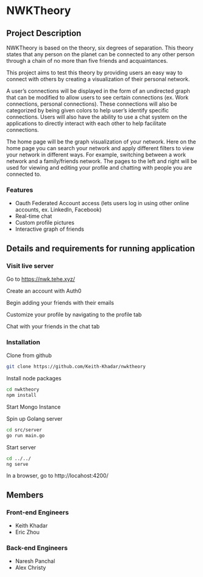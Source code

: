 # NWKTheory

## Project Description
NWKTheory is based on the theory, six degrees of separation. This theory states that any person on the planet can be connected to any other person through a chain of no more than five friends and acquaintances. 

This project aims to test this theory by providing users an easy way to connect with others by creating a visualization of their personal network.

A user’s connections will be displayed in the form of an undirected graph that can be modified to allow users to see certain connections (ex. Work connections, personal connections). These connections will also be categorized by being given colors to help user’s identify specific connections. Users will also have the ability to use a chat system on the applications to directly interact with each other to help facilitate connections.

The home page will be the graph visualization of your network. Here on the home page you can search your network and apply different filters to view your network in different ways. For example, switching between a work network and a family/friends network. The pages to the left and right will be used for viewing and editing your profile and chatting with people you are connected to. 

### Features
* Oauth Federated Account access (lets users log in using other online accounts, ex. LinkedIn, Facebook)
* Real-time chat
* Custom profile pictures
* Interactive graph of friends

## Details and requirements for running application
### Visit live server
Go to https://nwk.tehe.xyz/

Create an account with Auth0

Begin adding your friends with their emails

Customize your profile by navigating to the profile tab

Chat with your friends in the chat tab

### Installation
Clone from github
```bash
git clone https://github.com/Keith-Khadar/nwktheory
```

Install node packages
```bash
cd nwktheory
npm install
```

Start Mongo Instance

Spin up Golang server
```bash
cd src/server
go run main.go
```

Start server
```bash
cd ../../
ng serve
```

In a browser, go to http://locahost:4200/


## Members
### Front-end Engineers
* Keith Khadar
* Eric Zhou
### Back-end Engineers
* Naresh Panchal
* Alex Christy
